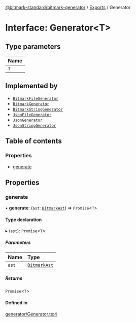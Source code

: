 [@bitmark-standard/bitmark-generator](../API.md) / [Exports](../modules.md) / Generator

# Interface: Generator<T\>

## Type parameters

| Name |
| :------ |
| `T` |

## Implemented by

- [`BitmarkFileGenerator`](../classes/BitmarkFileGenerator.md)
- [`BitmarkGenerator`](../classes/BitmarkGenerator.md)
- [`BitmarkStringGenerator`](../classes/BitmarkStringGenerator.md)
- [`JsonFileGenerator`](../classes/JsonFileGenerator.md)
- [`JsonGenerator`](../classes/JsonGenerator.md)
- [`JsonStringGenerator`](../classes/JsonStringGenerator.md)

## Table of contents

### Properties

- [generate](Generator.md#generate)

## Properties

### generate

• **generate**: (`ast`: [`BitmarkAst`](BitmarkAst.md)) => `Promise`<`T`\>

#### Type declaration

▸ (`ast`): `Promise`<`T`\>

##### Parameters

| Name | Type |
| :------ | :------ |
| `ast` | [`BitmarkAst`](BitmarkAst.md) |

##### Returns

`Promise`<`T`\>

#### Defined in

[generator/Generator.ts:4](https://github.com/getMoreBrain/bitmark-generator/blob/416295c/src/generator/Generator.ts#L4)

